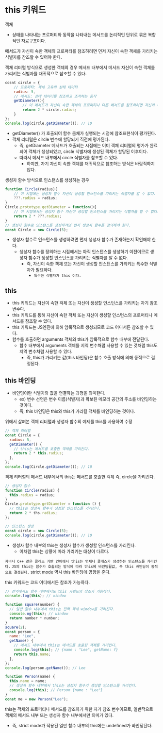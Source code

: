 # this 키워드

객체

- 상태를 나타내는 프로퍼티와 동작을 나타내는 메서드를 논리적인 단위로 묶은 복합적인 자료구조이다.

메서드가 자신이 속한 객체의 프로퍼티를 참조하려면 먼저 자신이 속한 객체를 가리키는 식별자를 참조할 수 있어야 한다.

객체 리터럴 방식으로 생성한 객체의 경우 메서드 내부에서 메서드 자신이 속한 객체를 가리키는 식별자를 재귀적으로 참조할 수 있다.

```js
cosnt circle = {
    // 프로퍼티: 객체 고유의 상태 데이터
    radius: 5,
    // 메서드: 상태 데이터를 참조하고 조작하는 동작
    getDiameter(){
        // 이 메서드가 자신이 속한 객체의 프로퍼티나 다른 메서드를 참조하려면 자신이 속한 객체인 circle을 참조할 수 있어야 한다.
        return 2 * circle.radius;
    }
};
console.log(circle.getDiameter()); // 10
```

- getDiameter() 가 호출되어 함수 몸체가 실행되는 시점에 참조표현식이 평가된다.
- 객체 리터럴은 circle 변수에 할당되기 직전에 평가된다.
  - 즉, getDiameter 메서드가 호출되는 시점에는 이미 객체 리터럴의 평가가 완료되어 객체가 생성되었고, circle 식별자에 생성된 객체가 할당된 이후이다.
  - 따라서 메서드 내부에서 circle 식별자를 참조할 수 있다.
    - 하지만, 자기 자신이 속한 객체를 재귀적으로 참조하는 방식은 바람직하지 않다.

생성자 함수 방식으로 인스턴스를 생성하는 경우

```js
function Circle(radius){
    // 이 시점에는 생성자 함수 자신이 생성할 인스턴스를 가리키는 식별자를 알 수 없다.
    ???.radius = radius;
}
Circle.prototype.getDiameter = function(){
    // 이 시점에서는 생성자 함수 자신이 생성할 인스턴스를 가리키는 식별자를 알 수 없다.
    return 2 * ???.radius;
}
// 생성자 함수로 인스턴스를 생성하려면 먼저 생성자 함수를 정의해야 한다.
const Circle = new Circle(5);
```

- 생성자 함수로 인스턴스를 생성하려면 먼저 생성자 함수가 존재하는지 확인해야 한다.
  - 생성자 함수를 정의하는 시점에서는 아직 인스턴스를 생성하기 이전이므로 생성자 함수가 생성할 인스턴스를 가리키는 식별자를 알 수 없다.
    - 즉, 자신이 속한 객체 또는 자신이 생성할 인스턴스를 가리키는 특수한 식별자가 필요하다.
      - `특수한 식별자가 this 이다.`

## this

- this 키워드는 자신이 속한 객체 또는 자신이 생성할 인스턴스를 가리키는 자기 참조 변수다.
- this 키워드를 통해 자신이 속한 객체 또는 자신이 생성할 인스턴스의 프로퍼티나 메서드를 참조할 수 있다.
- this 키워드는 JS엔진에 의해 암묵적으로 생성되므로 코드 어디서든 참조할 수 있다.
- 함수를 호출하면 arguments 객체와 this가 암묵적으로 함수 내부에 전달된다.
  - 함수 내부에서 arguments 객체를 지역 변수처럼 사용할 수 있는 것처럼 this도 지역 변수처럼 사용할 수 있다.
    - 즉, this가 가리키는 값(this 바인딩)은 함수 호출 방식에 의해 동적으로 결정된다.

## this 바인딩

- 바인딩이란 식별자와 값을 연결하는 과정을 의미한다.
  - ex) 변수 선언은 변수 이름(식별자)과 확보된 메모리 공간의 주소를 바인딩하는 것이다.
  - 즉, this 바인딩은 this와 this가 가리킬 객체를 바인딩하는 것이다.

위에서 살펴본 객체 리터럴과 생성자 함수의 예제를 this를 사용하여 수정

```js
// 객체 리터럴
const Circle = {
  radius: 5,
  getDiameter() {
    // this는 메서드를 호출한 객체를 가리킨다.
    return 2 * this.radius;
  },
};
console.log(Circle.getDiameter()); // 10
```

객체 리터럴의 메서드 내부에서의 this는 메서드를 호출한 객체 즉, circle을 가리킨다.

```js
// 생성자 함수
function Circle(radius) {
  this.radius = radius;
}
Circle.prototype.getDiameter = function () {
  // this는 생성자 함수가 생성할 인스턴스를 가리킨다.
  return 2 * ths.radius;
};

// 인스턴스 생성
const circle = new Circle(5);
console.log(circle.getDiameter()); // 10
```

- 생성자 함수 내부의 this는 생성자 함수가 생성할 인스턴스를 가리킨다.
  - 이처럼 this는 상황에 따라 가리키는 대상이 다르다.

`자바나 C++ 같은 클래스 기반 언어에서 this는 언제나 클래스가 생성하는 인스턴스를 가리킨다.`
`JS의 this는 함수가 호출되는 방식에 따라 this에 바인딩될값, 즉 this 바인딩이 동적으로 결정된다.`
strict mode 역시 this 바인딩에 영향을 준다.

this 키워드는 코드 어디에서든 참조가 가능하다.

```js
// 전역에서도 함수 내부에서도 this 키워드의 참조가 가능하다.
console.log(this); // window

function square(number) {
  // 일반 함수 내부에서 this는 전역 객체 window를 가리킨다.
  console.og(this); // window
  return number * number;
}
square(2);
const person = {
  name: "Lee",
  getName() {
    // 메서드 내부에서 this는 메서드를 호출한 객체를 가리킨다.
    console.log(this); // {name : "Lee", getName: f}
    return this.name;
  },
};
console.log(person.getName()); // Lee

function Person(name) {
  this.name = name;
  // 생성자 함수 내부에서 this는 생성자 함수가 생성할 인스턴스를 가리킨다.
  console.log(this); // Person {name : "Lee"}
}
const me = new Person("Lee");
```

this는 객체의 프로퍼티나 메서드를 참조하기 위한 자기 참조 변수이므로, 일반적으로 객체의 메서드 내부 또는 생성자 함수 내부에서만 의미가 있다.

- 즉, strict mode가 적용된 일반 함수 내부의 this에는 undefined가 바인딩된다.
